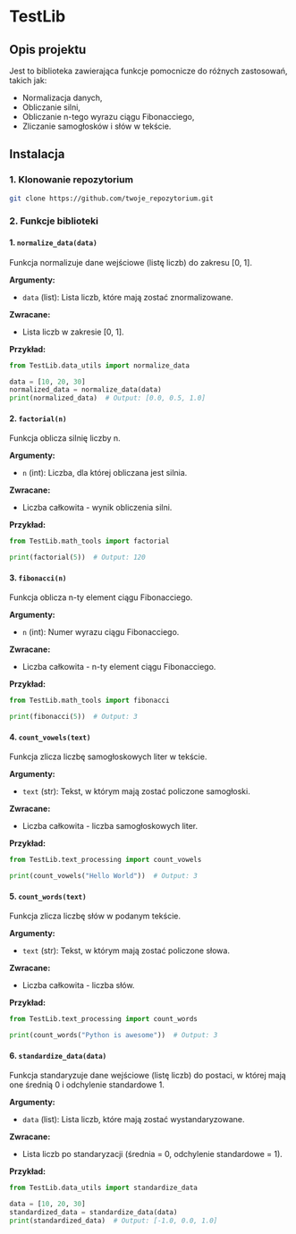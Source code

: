 # TestLib

## Opis projektu

Jest to biblioteka zawierająca funkcje pomocnicze do różnych zastosowań, takich jak:
- Normalizacja danych,
- Obliczanie silni,
- Obliczanie n-tego wyrazu ciągu Fibonacciego,
- Zliczanie samogłosków i słów w tekście.


## Instalacja

### 1. Klonowanie repozytorium


```bash
git clone https://github.com/twoje_repozytorium.git 
```
### 2. Funkcje biblioteki

#### 1. `normalize_data(data)`
Funkcja normalizuje dane wejściowe (listę liczb) do zakresu [0, 1].

**Argumenty:**
- `data` (list): Lista liczb, które mają zostać znormalizowane.

**Zwracane:**
- Lista liczb w zakresie [0, 1].

**Przykład:**
```python
from TestLib.data_utils import normalize_data

data = [10, 20, 30]
normalized_data = normalize_data(data)
print(normalized_data)  # Output: [0.0, 0.5, 1.0]
```

#### 2. `factorial(n)`
Funkcja oblicza silnię liczby n.

**Argumenty:**
- `n` (int): Liczba, dla której obliczana jest silnia.

**Zwracane:**
- Liczba całkowita - wynik obliczenia silni.

**Przykład:**
```python
from TestLib.math_tools import factorial

print(factorial(5))  # Output: 120
```

#### 3. `fibonacci(n)`
Funkcja oblicza n-ty element ciągu Fibonacciego.

**Argumenty:**
- `n` (int): Numer wyrazu ciągu Fibonacciego.

**Zwracane:**
- Liczba całkowita - n-ty element ciągu Fibonacciego.

**Przykład:**
```python
from TestLib.math_tools import fibonacci

print(fibonacci(5))  # Output: 3
```

#### 4. `count_vowels(text)`
Funkcja zlicza liczbę samogłoskowych liter w tekście.

**Argumenty:**
- `text` (str): Tekst, w którym mają zostać policzone samogłoski.

**Zwracane:**
- Liczba całkowita - liczba samogłoskowych liter.

**Przykład:**
```python
from TestLib.text_processing import count_vowels

print(count_vowels("Hello World"))  # Output: 3
```

#### 5. `count_words(text)`
Funkcja zlicza liczbę słów w podanym tekście.

**Argumenty:**
- `text` (str): Tekst, w którym mają zostać policzone słowa.

**Zwracane:**
- Liczba całkowita - liczba słów.

**Przykład:**
```python
from TestLib.text_processing import count_words

print(count_words("Python is awesome"))  # Output: 3
```

#### 6. `standardize_data(data)`
Funkcja standaryzuje dane wejściowe (listę liczb) do postaci, w której mają one średnią 0 i odchylenie standardowe 1.

**Argumenty:**
- `data` (list): Lista liczb, które mają zostać wystandaryzowane.

**Zwracane:**
- Lista liczb po standaryzacji (średnia = 0, odchylenie standardowe = 1).

**Przykład:**
```python
from TestLib.data_utils import standardize_data

data = [10, 20, 30]
standardized_data = standardize_data(data)
print(standardized_data)  # Output: [-1.0, 0.0, 1.0]
```

